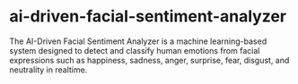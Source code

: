 # ai-driven-facial-sentiment-analyzer
The AI-Driven Facial Sentiment Analyzer is a machine learning-based system designed to detect and classify human emotions from facial expressions such as happiness, sadness, anger, surprise, fear, disgust, and neutrality in realtime. 
